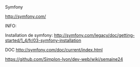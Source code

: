 

Symfony

http://symfony.com/

INFO:

Installation de symfony:  http://symfony.com/legacy/doc/getting-started/1_4/fr/03-symfony-installation

DOC  http://symfony.com/doc/current/index.html

https://github.com/Simplon-lyon/dev-web/wiki/semaine24


